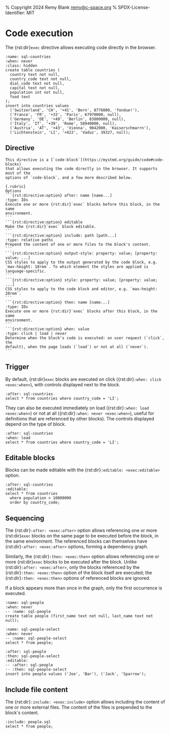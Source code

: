% Copyright 2024 Remy Blank <remy@c-space.org>
% SPDX-License-Identifier: MIT

# Code execution

The {rst:dir}`exec` directive allows executing code directly in the browser.

```{exec} sql
:name: sql-countries
:when: never
:class: hidden
create table countries (
  country text not null,
  country_code text not null,
  dial_code text not null,
  capital text not null,
  population int not null,
  food text
);
insert into countries values
  ('Switzerland', 'CH', '+41', 'Bern', 8776000, 'fondue!'),
  ('France', 'FR', '+33', 'Paris', 67970000, null),
  ('Germany', 'DE', '+49', 'Berlin', 83800000, null),
  ('Italy', 'IT', '+39', 'Rome', 58940000, null),
  ('Austria', 'AT', '+43', 'Vienna', 9042000, 'Kaiserschmarrn'),
  ('Lichtenstein', 'LI', '+423', 'Vaduz', 39327, null);
```

## Directive

````{rst:directive} .. exec:: language (html | python | sql)
This directive is a [`code-block`](https://mystmd.org/guide/code#code-blocks)
that allows executing the code directly in the browser. It supports most of the
options of `code-block`, and a few more described below.

{.rubric}
Options
```{rst:directive:option} after: name [name...]
:type: IDs
Execute one or more {rst:dir}`exec` blocks before this block, in the same
environment.
```
```{rst:directive:option} editable
Make the {rst:dir}`exec` block editable.
```
```{rst:directive:option} include: path [path...]
:type: relative paths
Prepend the content of one or more files to the block's content.
```
```{rst:directive:option} output-style: property: value; [property: value; ...]
CSS styles to apply to the output generated by the code block, e.g.
`max-height: 10rem`. To which element the styles are applied is
language-specific.
```
```{rst:directive:option} style: property: value; [property: value; ...]
CSS styles to apply to the code block and editor, e.g. `max-height: 20rem`.
```
```{rst:directive:option} then: name [name...]
:type: IDs
Execute one or more {rst:dir}`exec` blocks after this block, in the same
environment.
```
```{rst:directive:option} when: value
:type: click | load | never
Determine when the block's code is executed: on user request (`click`, the
default), when the page loads (`load`) or not at all (`never`).
```
````

## Trigger

By default, {rst:dir}`exec` blocks are executed on click
({rst:dir}`:when: click <exec:when>`), with controls displayed next to the
  block.

```{exec} sql
:after: sql-countries
select * from countries where country_code = 'LI';
```

They can also be executed immediately on load
({rst:dir}`:when: load <exec:when>`) or not at all
({rst:dir}`:when: never <exec:when>`), useful for definitions that are
referenced by other blocks). The controls displayed depend on the type of block.

```{exec} sql
:after: sql-countries
:when: load
select * from countries where country_code = 'LI';
```

## Editable blocks

Blocks can be made editable with the {rst:dir}`:editable: <exec:editable>`
option.

```{exec} sql
:after: sql-countries
:editable:
select * from countries
  where population > 10000000
  order by country_code;
```

## Sequencing

The {rst:dir}`:after: <exec:after>` option allows referencing one or more
{rst:dir}`exec` blocks on the same page to be executed before the block, in the
same environment. The referenced blocks can themselves have
{rst:dir}`:after: <exec:after>` options, forming a dependency graph.

Similarly, the {rst:dir}`:then: <exec:then>` option allows referencing one or
more {rst:dir}`exec` blocks to be executed after the block. Unlike
{rst:dir}`:after: <exec:after>`, only the blocks referenced by the
{rst:dir}`:then: <exec:then>` option of the block itself are executed; the
{rst:dir}`:then: <exec:then>` options of referenced blocks are ignored.

If a block appears more than once in the graph, only the first occurrence is
executed.

```{exec} sql
:name: sql-people
:when: never
-- :name: sql-people
create table people (first_name text not null, last_name text not null);
```

```{exec} sql
:name: sql-people-select
:when: never
-- :name: sql-people-select
select * from people;
```

```{exec} sql
:after: sql-people
:then: sql-people-select
:editable:
-- :after: sql-people
-- :then: sql-people-select
insert into people values ('Joe', 'Bar'), ('Jack', 'Sparrow');
```

## Include file content

The {rst:dir}`:include: <exec:include>` option allows including the content of
one or more external files. The content of the files is prepended to the block's
content.

```{exec} sql
:include: people.sql
select * from people;
```
